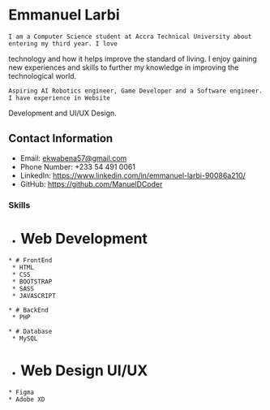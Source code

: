 # Emmanuel Larbi 

    I am a Computer Science student at Accra Technical University about entering my third year. I love 
technology and how it helps improve the standard of living. I enjoy gaining new experiences and skills to further my knowledge in improving the technological world.

    Aspiring AI Robotics engineer, Game Developer and a Software engineer. I have experience in Website 
Development and UI/UX Design.

## Contact Information

 * Email: ekwabena57@gmail.com
 * Phone Number: +233 54 491 0061
 * LinkedIn: https://www.linkedin.com/in/emmanuel-larbi-90086a210/
 * GitHub: https://github.com/ManuelDCoder

### Skills

   * # Web Development
    * # FrontEnd
     * HTML
     * CSS
     * BOOTSTRAP
     * SASS
     * JAVASCRIPT

    * # BackEnd
     * PHP

    * # Database
     * MySQL

   * # Web Design UI/UX
    * Figma
    * Adobe XD

